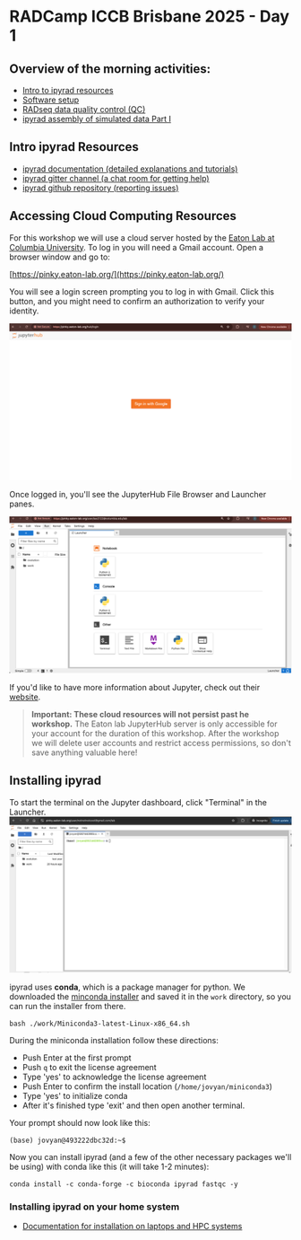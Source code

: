 # RADCamp ICCB Brisbane 2025 - Day 1

## Overview of the morning activities:
* [Intro to ipyrad resources](#intro-ipyrad-resources)
* [Software setup](#accessing-cloud-computing-resources)
* [RADseq data quality control (QC)](data_QC)
* [ipyrad assembly of simulated data Part I](ipyrad-CLI-FullTutorial.html)

## Intro ipyrad Resources
* [ipyrad documentation (detailed explanations and tutorials)](https://ipyrad.readthedocs.io/en/latest/)
* [ipyrad gitter channel (a chat room for getting help)](https://app.gitter.im/#/room/#dereneaton_ipyrad:gitter.im)
* [ipyrad github repository (reporting issues)](https://github.com/dereneaton/ipyrad)

## Accessing Cloud Computing Resources
For this workshop we will use a cloud server hosted by the [Eaton Lab at Columbia
University](https://eaton-lab.org/). To log in you will need a Gmail account. Open a browser window and go to:

[https://pinky.eaton-lab.org/](https://pinky.eaton-lab.org/)

You will see a login screen prompting you to log in with Gmail. Click this button,
and you might need to confirm an authorization to verify your identity.

![png](images/JupyterHubLogin.png)

Once logged in, you'll see the JupyterHub File Browser and Launcher panes.

![png](images/JupyterHubStart.png)

If you'd like to have more information about Jupyter, check out their [website](https://jupyter.org/).

>**Important: These cloud resources will not persist past he workshop.** The Eaton lab 
JupyterHub server is only accessible for your account for the duration of this 
workshop. After the workshop we will delete user accounts and restrict access 
permissions, so don't save anything valuable here!

## Installing ipyrad

To start the terminal on the Jupyter dashboard, click "Terminal" in the Launcher.
![png](images/Binder_Littleblackwindow.jpg)

ipyrad uses **conda**, which is a package manager for python. We downloaded
the [minconda installer](https://docs.anaconda.com/miniconda/miniconda-other-installer-links/)
and saved it in the `work` directory, so you can run the installer from there.

```
bash ./work/Miniconda3-latest-Linux-x86_64.sh
```
During the miniconda installation follow these directions:
* Push Enter at the first prompt
* Push `q` to exit the license agreement
* Type 'yes' to acknowledge the license agreement
* Push Enter to confirm the install location (`/home/jovyan/miniconda3`)
* Type 'yes' to initialize conda
* After it's finished type 'exit' and then open another terminal.

Your prompt  should now look like this:

```
(base) jovyan@493222dbc32d:~$
```

Now you can install ipyrad (and a few of the other necessary packages we'll be using)
with conda like this (it will take 1-2 minutes):
```
conda install -c conda-forge -c bioconda ipyrad fastqc -y
```

### Installing ipyrad on your home system
* [Documentation for installation on laptops and HPC systems](https://ipyrad.readthedocs.io/en/latest/3-installation.html)
